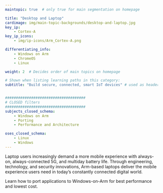 ```yaml
---
maintopic: true  # only true for main segmentation on homepage

title: "Desktop and Laptop"
cardimage: img/main-topic-backgrounds/desktop-and-laptop.jpg
key_ip: 
    - Cortex-A
key_ip_icons:
    - img/ip-icons/Arm_Cortex-A.png

differentiating_info:
    - Windows on Arm
    - ChromeOS
    - Linux

weight: 2  # Decides order of main topics on homepage

# Shown when listing learning paths in this category:
subtitle: "Build secure, connected, smart IoT devices" # used as header for learning path to avoid duplicaiton


#####################################
# CLOSED filters
#####################################
subjects_closed_schema:
    - Windows on Arm
    - Porting
    - Performance and Architecture

oses_closed_schema:
    - Linux
    - Windows
---
```

Laptop users increasingly demand a more mobile experience with always-on, always-connected 5G, and multiday battery life. Through engineering, technology, and security innovations, Arm-based laptops deliver the mobile experience users need in today’s constantly connected digital world.

Learn how to port applications to Windows-on-Arm for best performance and lowest cost.
